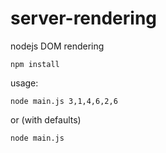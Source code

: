 server-rendering
================
nodejs DOM rendering

```
npm install
```

usage:
```
node main.js 3,1,4,6,2,6
```

or (with defaults)

```
node main.js
```


